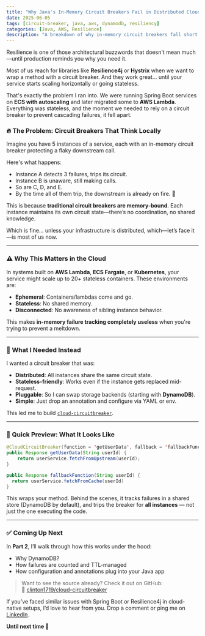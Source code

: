 ```yaml
---
title: "Why Java's In-Memory Circuit Breakers Fail in Distributed Cloud Systems"
date: 2025-06-05
tags: [circuit-breaker, java, aws, dynamodb, resiliency]
categories: [Java, AWS, Resilience]
description: "A breakdown of why in-memory circuit breakers fall short in stateless cloud-native environments like AWS Lambda and ECS."
---
```


Resilience is one of those architectural buzzwords that doesn't mean much—until production reminds you why you need it.

Most of us reach for libraries like **Resilience4j** or **Hystrix** when we want to wrap a method with a circuit breaker. And they work great... until your service starts scaling horizontally or going stateless.

That's exactly the problem I ran into. We were running Spring Boot services on **ECS with autoscaling** and later migrated some to **AWS Lambda**. Everything was stateless, and the moment we needed to rely on a circuit breaker to prevent cascading failures, it fell apart.

### 🔥 The Problem: Circuit Breakers That Think Locally

Imagine you have 5 instances of a service, each with an in-memory circuit breaker protecting a flaky downstream call.

Here's what happens:

- Instance A detects 3 failures, trips its circuit.
- Instance B is unaware, still making calls.
- So are C, D, and E.
- By the time all of them trip, the downstream is already on fire. 🚒

This is because **traditional circuit breakers are memory-bound**. Each instance maintains its own circuit state—there’s no coordination, no shared knowledge.

Which is fine... unless your infrastructure is distributed, which—let’s face it—is most of us now.

---

### ⚠️ Why This Matters in the Cloud

In systems built on **AWS Lambda**, **ECS Fargate**, or **Kubernetes**, your service might scale up to 20+ stateless containers. These environments are:

- **Ephemeral**: Containers/lambdas come and go.
- **Stateless**: No shared memory.
- **Disconnected**: No awareness of sibling instance behavior.

This makes **in-memory failure tracking completely useless** when you're trying to prevent a meltdown.

---

### 🧠 What I Needed Instead

I wanted a circuit breaker that was:

- **Distributed**: All instances share the same circuit state.
- **Stateless-friendly**: Works even if the instance gets replaced mid-request.
- **Pluggable**: So I can swap storage backends (starting with **DynamoDB**).
- **Simple**: Just drop an annotation and configure via YAML or env.

This led me to build [`cloud-circuitbreaker`](https://github.com/clinton1719/cloud-circuitbreaker).

---

### 🛑 Quick Preview: What It Looks Like

```java
@CloudCircuitBreaker(function = 'getUserData', fallback = 'fallbackFunction')
public Response getUserData(String userId) {
    return userService.fetchFromUpstream(userId);
}

public Response fallbackFunction(String userId) {
  return userService.fetchFromCache(userId)
}
```

This wraps your method. Behind the scenes, it tracks failures in a shared store (DynamoDB by default), and trips the breaker for **all instances** — not just the one executing the code.

---

### ✅ Coming Up Next

In **Part 2**, I’ll walk through how this works under the hood:

- Why DynamoDB?
- How failures are counted and TTL-managed
- How configuration and annotations plug into your Java app

> Want to see the source already? Check it out on GitHub:  
🔗 [clinton1719/cloud-circuitbreaker](https://github.com/clinton1719/cloud-circuitbreaker)

If you’ve faced similar issues with Spring Boot or Resilience4j in cloud-native setups, I’d love to hear from you. Drop a comment or ping me on [LinkedIn](https://www.linkedin.com/in/clinton-fernandes-45932915a/).

**Until next time 👋**


